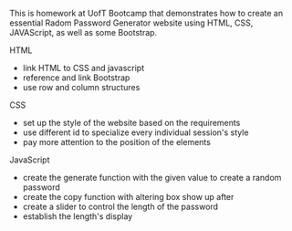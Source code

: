 This is homework at UofT Bootcamp that demonstrates how to create an essential Radom Password Generator website using HTML, CSS, JAVAScript, as well as some Bootstrap.

HTML
- link HTML to CSS and javascript
- reference and link Bootstrap
- use row and column structures

CSS
- set up the style of the website based on the requirements 
- use different id to specialize every individual session's style
- pay more attention to the position of the elements

JavaScript 
- create the generate function with the given value to create a random password
- create the copy function with altering box show up after
- create a slider to control the length of the password
- establish the length's display 
